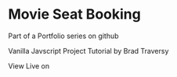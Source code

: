 # Movie Seat Booking

Part of a Portfolio series on github

Vanilla Javscript Project Tutorial by Brad Traversy

View Live on
